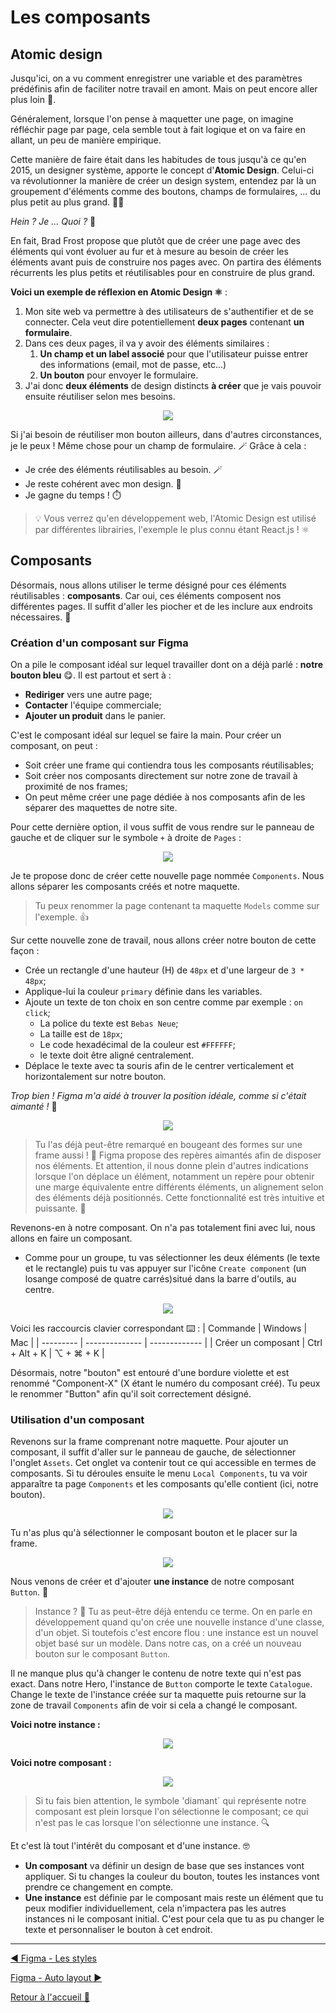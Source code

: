 # Les composants

## Atomic design

Jusqu'ici, on a vu comment enregistrer une variable et des paramètres prédéfinis afin de faciliter notre travail en amont. Mais on peut encore aller plus loin 🚀.

Généralement, lorsque l'on pense à maquetter une page, on imagine réfléchir page par page, cela semble tout à fait logique et on va faire en allant, un peu de manière empirique.

Cette manière de faire était dans les habitudes de tous jusqu'à ce qu'en 2015, un designer système, apporte le concept d'**Atomic Design**. Celui-ci va révolutionner la manière de créer un design system, entendez par là un groupement d'éléments comme des boutons, champs de formulaires, ... du plus petit au plus grand. 🤏🙌

_Hein ? Je ... Quoi ?_ 🫠

En fait, Brad Frost propose que plutôt que de créer une page avec des éléments qui vont évoluer au fur et à mesure au besoin de créer les éléments avant puis de construire nos pages avec. On partira des éléments récurrents les plus petits et réutilisables pour en construire de plus grand.

**Voici un exemple de réflexion en Atomic Design ⚛️** :

1. Mon site web va permettre à des utilisateurs de s'authentifier et de se connecter. Cela veut dire potentiellement **deux pages** contenant **un formulaire**.
2. Dans ces deux pages, il va y avoir des éléments similaires :
   1. **Un champ et un label associé** pour que l'utilisateur puisse entrer des informations (email, mot de passe, etc...)
   2. **Un bouton** pour envoyer le formulaire.
3. J'ai donc **deux éléments** de design distincts **à créer** que je vais pouvoir ensuite réutiliser selon mes besoins.

<p align="center">
    <img src="../assets/09-figma-composants/atomic-example.png"/>
</p>

Si j'ai besoin de réutiliser mon bouton ailleurs, dans d'autres circonstances, je le peux ! Même chose pour un champ de formulaire. 🪄 Grâce à cela :

- Je crée des éléments réutilisables au besoin. 🪄
- Je reste cohérent avec mon design. 🤩
- Je gagne du temps ! ⏱️

> 💡 Vous verrez qu'en développement web, l'Atomic Design est utilisé par différentes librairies, l'exemple le plus connu étant React.js ! ⚛️

## Composants

Désormais, nous allons utiliser le terme désigné pour ces éléments réutilisables : **composants**. Car oui, ces éléments composent nos différentes pages. Il suffit d'aller les piocher et de les inclure aux endroits nécessaires. 🍬

### Création d'un composant sur Figma

On a pile le composant idéal sur lequel travailler dont on a déjà parlé : **notre bouton bleu** 😋. Il est partout et sert à :

- **Rediriger** vers une autre page;
- **Contacter** l'équipe commerciale;
- **Ajouter un produit** dans le panier.

C'est le composant idéal sur lequel se faire la main. Pour créer un composant, on peut :

- Soit créer une frame qui contiendra tous les composants réutilisables;
- Soit créer nos composants directement sur notre zone de travail à proximité de nos frames;
- On peut même créer une page dédiée à nos composants afin de les séparer des maquettes de notre site.

Pour cette dernière option, il vous suffit de vous rendre sur le panneau de gauche et de cliquer sur le symbole `+` à droite de `Pages` :

<p align="center">
    <img src="../assets/09-figma-composants/create-page.gif"/>
</p>

Je te propose donc de créer cette nouvelle page nommée `Components`. Nous allons séparer les composants créés et notre maquette.

> Tu peux renommer la page contenant ta maquette `Models` comme sur l'exemple. 👍

Sur cette nouvelle zone de travail, nous allons créer notre bouton de cette façon :

- Crée un rectangle d'une hauteur (H) de `48px` et d'une largeur de `3 * 48px`;
- Applique-lui la couleur `primary` définie dans les variables.
- Ajoute un texte de ton choix en son centre comme par exemple : `on click`;
  - La police du texte est `Bebas Neue`;
  - La taille est de `18px`;
  - Le code hexadécimal de la couleur est `#FFFFFF`;
  - le texte doit être aligné centralement.
- Déplace le texte avec ta souris afin de le centrer verticalement et horizontalement sur notre bouton.

_Trop bien ! Figma m'a aidé à trouver la position idéale, comme si c'était aimanté !_ 🧲

<p align="center">
    <img src="../assets/09-figma-composants/align-text.gif"/>
</p>

> Tu l'as déjà peut-être remarqué en bougeant des formes sur une frame aussi ! 🧲 Figma propose des repères aimantés afin de disposer nos éléments. Et attention, il nous donne plein d'autres indications lorsque l'on déplace un élément, notamment un repère pour obtenir une marge équivalente entre différents éléments, un alignement selon des éléments déjà positionnés. Cette fonctionnalité est très intuitive et puissante. 💪

Revenons-en à notre composant. On n'a pas totalement fini avec lui, nous allons en faire un composant.

- Comme pour un groupe, tu vas sélectionner les deux éléments (le texte et le rectangle) puis tu vas appuyer sur l'icône `Create component` (un losange composé de quatre carrés)situé dans la barre d'outils, au centre.

<p align="center">
    <img src="../assets/09-figma-composants/create-component.gif"/>
</p>

Voici les raccourcis clavier correspondant ⌨️ :
| Commande | Windows | Mac |
| --------- | -------------- | ------------- |
| Créer un composant | Ctrl + Alt + K | ⌥ + ⌘ + K |

Désormais, notre "bouton" est entouré d'une bordure violette et est renommé "Component-X" (X étant le numéro du composant créé). Tu peux le renommer "Button" afin qu'il soit correctement désigné.

### Utilisation d'un composant

Revenons sur la frame comprenant notre maquette. Pour ajouter un composant, il suffit d'aller sur le panneau de gauche, de sélectionner l'onglet `Assets`. Cet onglet va contenir tout ce qui accessible en termes de composants. Si tu déroules ensuite le menu `Local Components`, tu va voir apparaître ta page `Components` et les composants qu'elle contient (ici, notre bouton).

<p align="center">
    <img src="../assets/09-figma-composants/assets-menu.png"/>
</p>

Tu n'as plus qu'à sélectionner le composant bouton et le placer sur la frame.

<p align="center">
    <img src="../assets/09-figma-composants/add-button-instance.gif"/>
</p>

Nous venons de créer et d'ajouter **une instance** de notre composant `Button`. 🥳

> Instance ? 🤔 Tu as peut-être déjà entendu ce terme. On en parle en développement quand qu'on crée une nouvelle instance d'une classe, d'un objet. Si toutefois c'est encore flou : une instance est un nouvel objet basé sur un modèle. Dans notre cas, on a créé un nouveau bouton sur le composant `Button`.

Il ne manque plus qu'à changer le contenu de notre texte qui n'est pas exact. Dans notre Hero, l'instance de `Button` comporte le texte `Catalogue`. Change le texte de l'instance créée sur ta maquette puis retourne sur la zone de travail `Components` afin de voir si cela a changé le composant.

**Voici notre instance :**

<p align="center">
    <img src="../assets/09-figma-composants/button-instance.png"/>
</p>

**Voici notre composant :**

<p align="center">
    <img src="../assets/09-figma-composants/button-component.png"/>
</p>

> Si tu fais bien attention, le symbole 'diamant` qui représente notre composant est plein lorsque l'on sélectionne le composant; ce qui n'est pas le cas lorsque l'on sélectionne une instance. 🔍

Et c'est là tout l'intérêt du composant et d'une instance. 🤓

- **Un composant** va définir un design de base que ses instances vont appliquer. Si tu changes la couleur du bouton, toutes les instances vont prendre ce changement en compte.
- **Une instance** est définie par le composant mais reste un élément que tu peux modifier individuellement, cela n'impactera pas les autres instances ni le composant initial. C'est pour cela que tu as pu changer le texte et personnaliser le bouton à cet endroit.

---

[◀️ Figma - Les styles](./08-figma-styles.md)

[Figma - Auto layout ▶️](./10-figma-auto-layout.md)

[Retour à l'accueil 📍](../README.md)
